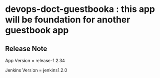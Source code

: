 # devops-doct-guestbooka : this app will be foundation for another guestbook app

## Release Note

App Version = release-1.2.34

Jenkins Version = jenkins1.2.0